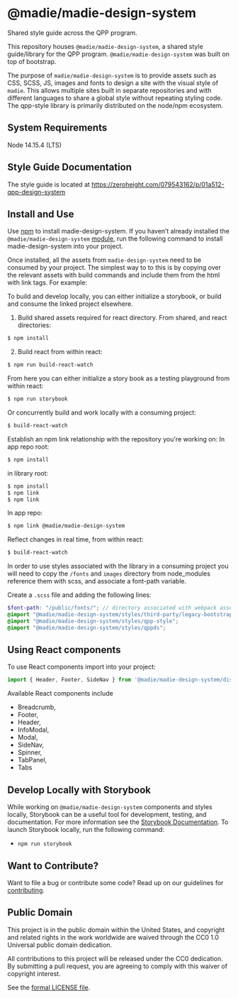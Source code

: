 # @madie/madie-design-system

Shared style guide across the QPP program.

This repository houses `@madie/madie-design-system`, a shared style guide/library for the QPP program. `@madie/madie-design-system` was built on top of bootstrap.

The purpose of `madie/madie-design-system` is to provide assets such as CSS, SCSS, JS, images and fonts to design a site with the visual style of `madie`. This allows multiple sites built in separate repositories and with different languages to share a global style without repeating styling code. The qpp-style library is primarily distributed on the node/npm ecosystem.

## System Requirements

Node 14.15.4 (LTS)

## Style Guide Documentation

The style guide is located at https://zeroheight.com/079543162/p/01a512-qpp-design-system

## Install and Use

Use [npm](https://www.npmjs.com/) to install madie-design-system. If you haven’t already installed the `@madie/madie-design-system` [module](https://www.npmjs.com/package/@madie/madie-design-system), run the following command to install madie-design-system into your project.


<!-- npm install --save @madie/madie-design-system``` -->

Once installed, all the assets from `madie-design-system` need to be consumed by your project. The simplest way to to this is by copying over the relevant assets with build commands and include them from the html with link tags. For example:

To build and develop locally, you can either initialize a storybook, or build and consume the linked project elsewhere.

1. Build shared assets required for react directory. From shared, and react directories:
```sh
$ npm install
```

2. Build react from within react:
```sh
$ npm run build-react-watch
```

From here you can either initialize a story book as a testing playground from within react:
```sh 
$ npm run storybook
```

Or concurrently build and work locally with a consuming project:
```sh
$ build-react-watch
```

Establish an npm link relationship with the repository you're working on:
In app repo root:
```sh
$ npm install
```

in library root:
```sh
$ npm install
$ npm link
$ npm link
```

In app repo:
```sh
$ npm link @madie/madie-design-system
```
Reflect changes in real time, from within react:
```sh
$ build-react-watch
```

In order to use styles associated with the library in a consuming project you will need to copy the `/fonts` and `images` directory from node_modules reference them with scss, and associate a font-path variable.

Create a `.scss` file and adding the following lines:

```scss
$font-path: "/public/fonts/"; // directory associated with webpack assett copy over. The required assets live in shared.
@import "@madie/madie-design-system/styles/third-party/legacy-bootstrap";
@import "@madie/madie-design-system/styles/qpp-style";
@import "@madie/madie-design-system/styles/qppds";
```

## Using React components

To use React components import into your project:

```js
import { Header, Footer, SideNav } from '@madie/madie-design-system/dist/react';
```

Available React components include

-   Breadcrumb,
-   Footer,
-   Header,
-   InfoModal,
-   Modal,
-   SideNav,
-   Spinner,
-   TabPanel,
-   Tabs

## Develop Locally with Storybook

While working on `@madie/madie-design-system` components and styles locally, Storybook can be a useful tool for development, testing, and documentation. For more information see the [Storybook Documentation](https://storybook.js.org/). To launch Storybook locally, run the following command:

-   `npm run storybook`

## Want to Contribute?

Want to file a bug or contribute some code? Read up on our guidelines for [contributing].

[contributing]: /.github/CONTRIBUTING.md

## Public Domain
This project is in the public domain within the United States, and copyright and related rights in the work worldwide are waived
through the CC0 1.0 Universal public domain dedication.		

All contributions to this project will be released under the CC0 dedication. By submitting a pull request, you are agreeing to
comply with this waiver of copyright interest.		

See the [formal LICENSE file](/LICENSE).


